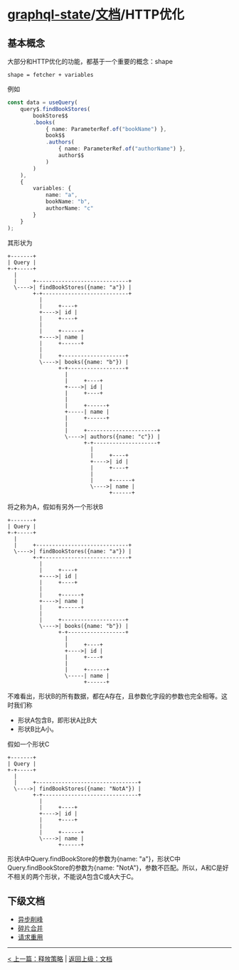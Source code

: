 # [graphql-state](https://github.com/babyfish-ct/graphql-state)/[文档](../README_zh_CN.md)/HTTP优化

## 基本概念

大部分和HTTP优化的功能，都基于一个重要的概念：shape
```
shape = fetcher + variables
```

例如
```ts
const data = useQuery(
    query$.findBookStores(
        bookStore$$
        .books(
            { name: ParameterRef.of("bookName") },
            book$$
            .authors(
                { name: ParameterRef.of("authorName") },
                author$$
            )
        )
    ),
    {
        variables: {
            name: "a",
            bookName: "b",
            authorName: "c"
        }
    }
);
```
其形状为
```
+-------+
| Query |
+-+-----+
  |
  |     +-----------------------------+
  \---->| findBookStores({name: "a"}) |
        +-+---------------------------+
          |
          |     +----+
          +---->| id |
          |     +----+
          |
          |     +------+
          +---->| name |
          |     +------+
          |
          |     +--------------------+
          \---->| books({name: "b"}) |
                +-+------------------+
                  |
                  |     +----+
                  +---->| id |
                  |     +----+
                  |
                  |     +------+
                  +-----| name |
                  |     +------+
                  |
                  |     +----------------------+
                  \---->| authors({name: "c"}) |
                        +-+--------------------+
                          |
                          |     +----+
                          +---->| id |
                          |     +----+
                          |
                          |     +------+
                          \---->| name |
                                +------+         
```
将之称为A，假如有另外一个形状B
```
+-------+
| Query |
+-+-----+
  |
  |     +-----------------------------+
  \---->| findBookStores({name: "a"}) |
        +-+---------------------------+
          |
          |     +----+
          +---->| id |
          |     +----+
          |
          |     +------+
          +---->| name |
          |     +------+
          |
          |     +--------------------+
          \---->| books({name: "b"}) |
                +-+------------------+
                  |
                  |     +----+
                  +---->| id |
                  |     +----+
                  |
                  |     +------+
                  \-----| name |
                        +------+
```
不难看出，形状B的所有数据，都在A存在，且参数化字段的参数也完全相等。这时我们称

- 形状A包含B，即形状A比B大
- 形状B比A小。

假如一个形状C
```
+-------+
| Query |
+-+-----+
  |
  |     +--------------------------------+
  \---->| findBookStores({name: "NotA"}) |
        +-+------------------------------+
          |
          |     +----+
          +---->| id |
          |     +----+
          |
          |     +------+
          \---->| name |
                +------+
```
形状A中Query.findBookStore的参数为{name: "a"}，形状C中Query.findBookStore的参数为{name: "NotA"}，参数不匹配。所以，A和C是好不相关的两个形状，不能说A包含C或A大于C。

## 下级文档
- [异步削峰](./peak-clipping_zh_CN.md)
- [碎片合并](./merge-fragment_zh_CN.md)
- [请求重用](./reuse-request_zh_CN.md)

--------------
[< 上一篇：释放策略](../release-policy_zh_CN.md) | [返回上级：文档](../README_zh_CN.md)
